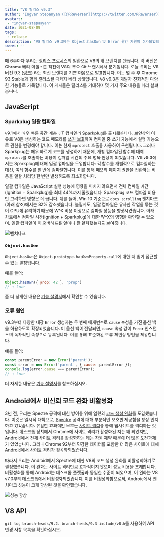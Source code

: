 ```yaml
---
title: "V8 릴리스 v9.3"
author: "Ingvar Stepanyan ([@RReverser](https://twitter.com/RReverser))"
avatars: 
 - "ingvar-stepanyan"
date: 2021-08-09
tags: 
 - release
description: "V8 릴리스 v9.3에는 Object.hasOwn 및 Error 원인 지원이 추가되었으며, 컴파일 성능이 향상되고 Android에서 신뢰할 수 없는 코드 생성을 방지하는 완화 기능이 비활성화되었습니다."
tweet: ""
---
```

매 6주마다 우리는 [릴리스 프로세스](https://v8.dev/docs/release-process)의 일환으로 V8의 새 브랜치를 만듭니다. 각 버전은 Chrome 베타 마일스톤 직전에 V8의 주요 Git 브랜치에서 분기됩니다. 오늘 우리는 V8 버전 9.3 ([링크](https://chromium.googlesource.com/v8/v8.git/+log/branch-heads/9.3)) 라는 최신 브랜치를 기쁜 마음으로 발표합니다. 이는 몇 주 후 Chrome 93 Stable과 함께 릴리스될 때까지 베타 상태입니다. V8 v9.3은 개발자 친화적인 다양한 기능들로 가득합니다. 이 게시물은 릴리스를 기대하며 몇 가지 주요 내용을 미리 살펴봅니다.

<!--truncate-->
## JavaScript

### Sparkplug 일괄 컴파일

v9.1에서 매우 빠른 중간 계층 JIT 컴파일러 [Sparkplug](https://v8.dev/blog/sparkplug)를 출시했습니다. 보안상의 이유로 V8은 생성하는 코드 메모리를 [쓰기 보호](https://en.wikipedia.org/wiki/W%5EX)하여 컴파일 중 쓰기 가능에서 실행 가능으로 권한을 변경해야 합니다. 이는 현재 `mprotect` 호출을 사용하여 구현됩니다. 그러나 Sparkplug는 매우 빠르게 코드를 생성하기 때문에, 개별 컴파일된 함수에 대해 `mprotect`를 호출하는 비용이 컴파일 시간의 주요 병목 현상이 되었습니다. V8 v9.3에서는 Sparkplug에 대해 일괄 컴파일을 도입합니다: 각 함수를 개별적으로 컴파일하는 대신, 여러 함수를 한 번에 컴파일합니다. 이를 통해 메모리 페이지 권한을 전환하는 비용을 일괄 처리당 한 번만 발생하도록 최소화합니다.

일괄 컴파일은 JavaScript 실행 성능에 영향을 미치지 않으면서 전체 컴파일 시간(Ignition + Sparkplug)을 최대 44%까지 줄였습니다. Sparkplug 코드 컴파일 비용만 고려하면 영향은 더 큽니다. 예를 들어, Win 10 기준으로 `docs_scrolling` 벤치마크(아래 참조)에서는 82% 감소했습니다. 놀랍게도, 일괄 컴파일은 유사한 작업을 묶는 것이 CPU에 유리하기 때문에 W^X 비용 이상으로 컴파일 성능을 향상시켰습니다. 아래 차트에서 컴파일 시간(Ignition + Sparkplug)에 대한 W^X의 영향을 확인할 수 있으며, 일괄 컴파일이 이 오버헤드를 얼마나 잘 완화했는지도 보여줍니다.

![벤치마크](/_img/v8-release-93/sparkplug.svg)

### `Object.hasOwn`

`Object.hasOwn`은 `Object.prototype.hasOwnProperty.call`에 대한 더 쉽게 접근할 수 있는 별칭입니다.

예를 들어:

```javascript
Object.hasOwn({ prop: 42 }, 'prop')
// → true
```

좀 더 상세한 내용은 [기능 설명서](https://v8.dev/features/object-has-own)에서 확인할 수 있습니다.

### 오류 원인

v9.3부터 다양한 내장 `Error` 생성자는 두 번째 매개변수로 `cause` 속성을 가진 옵션 백을 허용하도록 확장되었습니다. 이 옵션 백이 전달되면, `cause` 속성 값이 `Error` 인스턴스의 독자적인 속성으로 등록됩니다. 이를 통해 표준화된 오류 체인링 방법을 제공합니다.

예를 들어:

```javascript
const parentError = new Error('parent');
const error = new Error('parent', { cause: parentError });
console.log(error.cause === parentError);
// → true
```

더 자세한 내용은 [기능 설명서](https://v8.dev/features/error-cause)를 참조하십시오.

## Android에서 비신뢰 코드 완화 비활성화

3년 전, 우리는 Spectre 공격에 대한 방어를 위해 일련의 [코드 생성 완화](https://v8.dev/blog/spectre)를 도입했습니다. 이것은 일시적 대책으로, [Spectre](https://spectreattack.com/spectre.pdf) 공격에 대해 부분적인 보호만 제공함을 항상 인지하고 있었습니다. 유일한 효과적인 보호는 [사이트 격리](https://blog.chromium.org/2021/03/mitigating-side-channel-attacks.html)를 통해 웹사이트를 격리하는 것입니다. 데스크톱 장치에서 Chrome에 사이트 격리가 활성화된 지는 꽤 되었지만, Android에서 전체 사이트 격리를 활성화하는 데는 자원 제약 때문에 더 많은 도전과제가 있었습니다. 그러나 Chrome 92부터 민감한 데이터를 포함한 더 많은 사이트에 대해 [Android에서 사이트 격리](https://security.googleblog.com/2021/07/protecting-more-with-site-isolation.html)가 활성화되었습니다.

따라서 우리는 Android에서 Spectre에 대한 V8의 코드 생성 완화를 비활성화하기로 결정했습니다. 이 완화는 사이트 격리만큼 효과적이지 않으며 성능 비용을 초래합니다. 비활성화를 통해 Android는 데스크톱 플랫폼과 동일한 수준이 되었으며, 이 완화는 V8 v7.0부터 데스크톱에서 비활성화되었습니다. 이를 비활성화함으로써, Android에서 벤치마크 성능이 크게 향상된 것을 확인했습니다.

![성능 향상](/_img/v8-release-93/code-mitigations.svg)

## V8 API

`git log branch-heads/9.2..branch-heads/9.3 include/v8.h`를 사용하여 API 변경 사항 목록을 확인하십시오.
